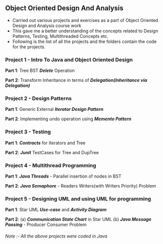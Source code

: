 ## Object Oriented Design And Analysis
- Carried out various projects and exercises as a part of Object Oriented Design and Analysis course work
- This gave me a better understanding of the concepts related to Design Patterns, Testing, Multithreaded Concepts etc.
- Following is the list of all the projects and the folders contain the code for the projects.


### Project 1 - Intro To Java and Object Oriented Design
**Part 1**: Tree BST **_Delete_** Operation

**Part 2**: Transform Inheritance in terms of **_Delegation(Inheritance via Delegation)_**



### Project 2 - Design Patterns
**Part 1**: Generic External **_Iterator Design Pattern_**

**Part 2**: Implementing undo operation using **_Memento Pattern_**



### Project 3 - Testing
**Part 1**: **_Contracts_** for Iterators and Tree

**Part 2**: **_Junit_** TestCases for Tree and DupTree



### Project 4 - Multithread Programming
**Part 1**: **_Java Threads_** - Parallel insertion of nodes in BST

**Part 2**: **_Java Semaphore_** - Readers Writers(with Writers Priority) Problem



### Project 5 - Designing UML and using UML for programming 
**Part 1**: Star UML **_Use-case_** and **_Activity Diagram_**

**Part 2**: (a) **_Communication State Chart_** in Star UML
	(b) **_Java Message Passing_** - Producer Consumer Problem
  
 
 ###### Note :- All the above projects were coded in Java
